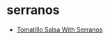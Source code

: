# serranos

 * [Tomatillo Salsa With Serranos](../../index/t/tomatillo-salsa-with-serranos-51235330.json)
